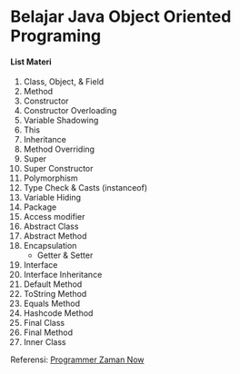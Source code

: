 # Belajar Java Object Oriented Programing
#### List Materi
1. Class, Object, & Field
2. Method
3. Constructor
4. Constructor Overloading
5. Variable Shadowing
6. This
7. Inheritance
8. Method Overriding
9. Super
10. Super Constructor
11. Polymorphism
12. Type Check & Casts (instanceof)
13. Variable Hiding
14. Package
15. Access modifier
16. Abstract Class
17. Abstract Method
18. Encapsulation
    - Getter & Setter
19. Interface
20. Interface Inheritance
20. Default Method
21. ToString Method
22. Equals Method
23. Hashcode Method
24. Final Class
25. Final Method
26. Inner Class

Referensi:  [Programmer Zaman Now](https://www.youtube.com/ProgrammerZamanNow)